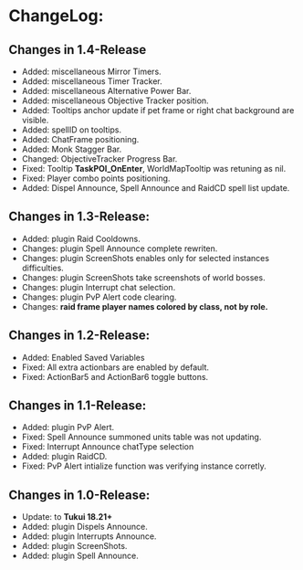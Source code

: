 # ChangeLog:

## Changes in 1.4-Release

+ Added: miscellaneous Mirror Timers.
+ Added: miscellaneous Timer Tracker.
+ Added: miscellaneous Alternative Power Bar.
+ Added: miscellaneous Objective Tracker position.
+ Added: Tooltips anchor update if pet frame or right chat background are visible.
+ Added: spellID on tooltips.
+ Added: ChatFrame positioning.
+ Added: Monk Stagger Bar.
+ Changed: ObjectiveTracker Progress Bar.
+ Fixed: Tooltip **TaskPOI_OnEnter**, WorldMapTooltip was retuning as nil.
+ Fixed: Player combo points positioning.
+ Added: Dispel Announce, Spell Announce and RaidCD spell list update.

## Changes in 1.3-Release:

+ Added: plugin Raid Cooldowns.
+ Changes: plugin Spell Announce complete rewriten.
+ Changes: plugin ScreenShots enables only for selected instances difficulties.
+ Changes: plugin ScreenShots take screenshots of world bosses.
+ Changes: plugin Interrupt chat selection.
+ Changes: plugin PvP Alert code clearing.
+ Changes: **raid frame player names colored by class, not by role.**

## Changes in 1.2-Release:

+ Added: Enabled Saved Variables
+ Fixed: All extra actionbars are enabled by default.
+ Fixed: ActionBar5 and ActionBar6 toggle buttons.

## Changes in 1.1-Release:

+ Added: plugin PvP Alert.
+ Fixed: Spell Announce summoned units table was not updating.
+ Fixed: Interrupt Announce chatType selection
+ Added: plugin RaidCD.
+ Fixed: PvP Alert intialize function was verifying instance corretly.

## Changes in 1.0-Release:

+ Update: to **Tukui 18.21+**
+ Added: plugin Dispels Announce.
+ Added: plugin Interrupts Announce.
+ Added: plugin ScreenShots.
+ Added: plugin Spell Announce.